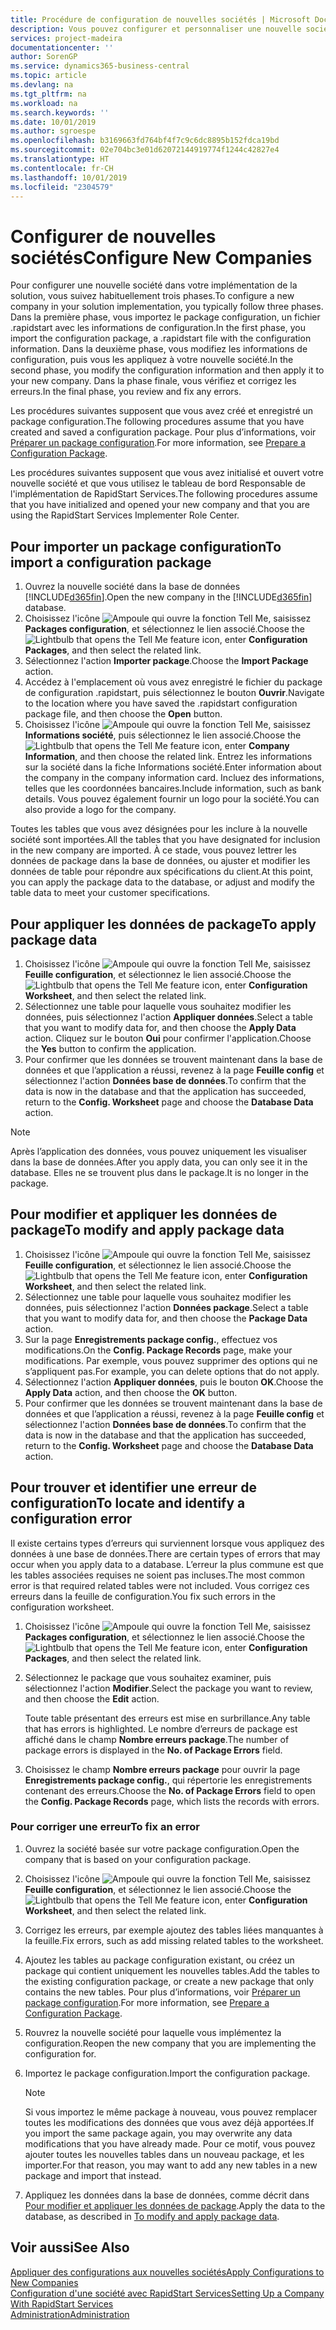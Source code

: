 ```yaml
---
title: Procédure de configuration de nouvelles sociétés | Microsoft Docs
description: Vous pouvez configurer et personnaliser une nouvelle société que vous avez créée. Pour détailler votre implémentation, vous procédez en trois phases pour terminer votre configuration.
services: project-madeira
documentationcenter: ''
author: SorenGP
ms.service: dynamics365-business-central
ms.topic: article
ms.devlang: na
ms.tgt_pltfrm: na
ms.workload: na
ms.search.keywords: ''
ms.date: 10/01/2019
ms.author: sgroespe
ms.openlocfilehash: b3169663fd764bf4f7c9c6dc8895b152fdca19bd
ms.sourcegitcommit: 02e704bc3e01d62072144919774f1244c42827e4
ms.translationtype: HT
ms.contentlocale: fr-CH
ms.lasthandoff: 10/01/2019
ms.locfileid: "2304579"
---
```

# <a name="configure-new-companies"></a><span data-ttu-id="6830f-104">Configurer de nouvelles sociétés</span><span class="sxs-lookup"><span data-stu-id="6830f-104">Configure New Companies</span></span>
<span data-ttu-id="6830f-105">Pour configurer une nouvelle société dans votre implémentation de la solution, vous suivez habituellement trois phases.</span><span class="sxs-lookup"><span data-stu-id="6830f-105">To configure a new company in your solution implementation, you typically follow three phases.</span></span> <span data-ttu-id="6830f-106">Dans la première phase, vous importez le package configuration, un fichier .rapidstart avec les informations de configuration.</span><span class="sxs-lookup"><span data-stu-id="6830f-106">In the first phase, you import the configuration package, a .rapidstart file with the configuration information.</span></span> <span data-ttu-id="6830f-107">Dans la deuxième phase, vous modifiez les informations de configuration, puis vous les appliquez à votre nouvelle société.</span><span class="sxs-lookup"><span data-stu-id="6830f-107">In the second phase, you modify the configuration information and then apply it to your new company.</span></span> <span data-ttu-id="6830f-108">Dans la phase finale, vous vérifiez et corrigez les erreurs.</span><span class="sxs-lookup"><span data-stu-id="6830f-108">In the final phase, you review and fix any errors.</span></span>  

<span data-ttu-id="6830f-109">Les procédures suivantes supposent que vous avez créé et enregistré un package configuration.</span><span class="sxs-lookup"><span data-stu-id="6830f-109">The following procedures assume that you have created and saved a configuration package.</span></span> <span data-ttu-id="6830f-110">Pour plus d’informations, voir [Préparer un package configuration](admin-how-to-prepare-a-configuration-package.md).</span><span class="sxs-lookup"><span data-stu-id="6830f-110">For more information, see [Prepare a Configuration Package](admin-how-to-prepare-a-configuration-package.md).</span></span>  

<span data-ttu-id="6830f-111">Les procédures suivantes supposent que vous avez initialisé et ouvert votre nouvelle société et que vous utilisez le tableau de bord Responsable de l'implémentation de RapidStart Services.</span><span class="sxs-lookup"><span data-stu-id="6830f-111">The following procedures assume that you have initialized and opened your new company and that you are using the RapidStart Services Implementer Role Center.</span></span>

## <a name="to-import-a-configuration-package"></a><span data-ttu-id="6830f-112">Pour importer un package configuration</span><span class="sxs-lookup"><span data-stu-id="6830f-112">To import a configuration package</span></span>  
1. <span data-ttu-id="6830f-113">Ouvrez la nouvelle société dans la base de données [!INCLUDE[d365fin](includes/d365fin_md.md)].</span><span class="sxs-lookup"><span data-stu-id="6830f-113">Open the new company in the [!INCLUDE[d365fin](includes/d365fin_md.md)] database.</span></span>  
2. <span data-ttu-id="6830f-114">Choisissez l'icône ![Ampoule qui ouvre la fonction Tell Me](media/ui-search/search_small.png "Dites-moi ce que vous voulez faire"), saisissez **Packages configuration**, et sélectionnez le lien associé.</span><span class="sxs-lookup"><span data-stu-id="6830f-114">Choose the ![Lightbulb that opens the Tell Me feature](media/ui-search/search_small.png "Tell me what you want to do") icon, enter **Configuration Packages**, and then select the related link.</span></span>  
3. <span data-ttu-id="6830f-115">Sélectionnez l'action **Importer package**.</span><span class="sxs-lookup"><span data-stu-id="6830f-115">Choose the **Import Package** action.</span></span>  
4. <span data-ttu-id="6830f-116">Accédez à l'emplacement où vous avez enregistré le fichier du package de configuration .rapidstart, puis sélectionnez le bouton **Ouvrir**.</span><span class="sxs-lookup"><span data-stu-id="6830f-116">Navigate to the location where you have saved the .rapidstart configuration package file, and then choose the **Open** button.</span></span>  
5. <span data-ttu-id="6830f-117">Choisissez l'icône ![Ampoule qui ouvre la fonction Tell Me](media/ui-search/search_small.png "Dites-moi ce que vous voulez faire"), saisissez **Informations société**, puis sélectionnez le lien associé.</span><span class="sxs-lookup"><span data-stu-id="6830f-117">Choose the ![Lightbulb that opens the Tell Me feature](media/ui-search/search_small.png "Tell me what you want to do") icon, enter **Company Information**, and then choose the related link.</span></span> <span data-ttu-id="6830f-118">Entrez les informations sur la société dans la fiche Informations société.</span><span class="sxs-lookup"><span data-stu-id="6830f-118">Enter information about the company in the company information card.</span></span> <span data-ttu-id="6830f-119">Incluez des informations, telles que les coordonnées bancaires.</span><span class="sxs-lookup"><span data-stu-id="6830f-119">Include information, such as bank details.</span></span> <span data-ttu-id="6830f-120">Vous pouvez également fournir un logo pour la société.</span><span class="sxs-lookup"><span data-stu-id="6830f-120">You can also provide a logo for the company.</span></span>  

<span data-ttu-id="6830f-121">Toutes les tables que vous avez désignées pour les inclure à la nouvelle société sont importées.</span><span class="sxs-lookup"><span data-stu-id="6830f-121">All the tables that you have designated for inclusion in the new company are imported.</span></span> <span data-ttu-id="6830f-122">À ce stade, vous pouvez lettrer les données de package dans la base de données, ou ajuster et modifier les données de table pour répondre aux spécifications du client.</span><span class="sxs-lookup"><span data-stu-id="6830f-122">At this point, you can apply the package data to the database, or adjust and modify the table data to meet your customer specifications.</span></span>  

## <a name="to-apply-package-data"></a><span data-ttu-id="6830f-123">Pour appliquer les données de package</span><span class="sxs-lookup"><span data-stu-id="6830f-123">To apply package data</span></span>  
1. <span data-ttu-id="6830f-124">Choisissez l'icône ![Ampoule qui ouvre la fonction Tell Me](media/ui-search/search_small.png "Dites-moi ce que vous voulez faire"), saisissez **Feuille configuration**, et sélectionnez le lien associé.</span><span class="sxs-lookup"><span data-stu-id="6830f-124">Choose the ![Lightbulb that opens the Tell Me feature](media/ui-search/search_small.png "Tell me what you want to do") icon, enter **Configuration Worksheet**, and then select the related link.</span></span>  
2. <span data-ttu-id="6830f-125">Sélectionnez une table pour laquelle vous souhaitez modifier les données, puis sélectionnez l'action **Appliquer données**.</span><span class="sxs-lookup"><span data-stu-id="6830f-125">Select a table that you want to modify data for, and then choose the **Apply Data** action.</span></span> <span data-ttu-id="6830f-126">Cliquez sur le bouton **Oui** pour confirmer l'application.</span><span class="sxs-lookup"><span data-stu-id="6830f-126">Choose the **Yes** button to confirm the application.</span></span>
3. <span data-ttu-id="6830f-127">Pour confirmer que les données se trouvent maintenant dans la base de données et que l’application a réussi, revenez à la page **Feuille config** et sélectionnez l'action **Données base de données**.</span><span class="sxs-lookup"><span data-stu-id="6830f-127">To confirm that the data is now in the database and that the application has succeeded, return to the **Config. Worksheet** page and choose the **Database Data** action.</span></span>  

> [!NOTE]  
>  <span data-ttu-id="6830f-128">Après l’application des données, vous pouvez uniquement les visualiser dans la base de données.</span><span class="sxs-lookup"><span data-stu-id="6830f-128">After you apply data, you can only see it in the database.</span></span> <span data-ttu-id="6830f-129">Elles ne se trouvent plus dans le package.</span><span class="sxs-lookup"><span data-stu-id="6830f-129">It is no longer in the package.</span></span>  

## <a name="to-modify-and-apply-package-data"></a><span data-ttu-id="6830f-130">Pour modifier et appliquer les données de package</span><span class="sxs-lookup"><span data-stu-id="6830f-130">To modify and apply package data</span></span>  
1. <span data-ttu-id="6830f-131">Choisissez l'icône ![Ampoule qui ouvre la fonction Tell Me](media/ui-search/search_small.png "Dites-moi ce que vous voulez faire"), saisissez **Feuille configuration**, et sélectionnez le lien associé.</span><span class="sxs-lookup"><span data-stu-id="6830f-131">Choose the ![Lightbulb that opens the Tell Me feature](media/ui-search/search_small.png "Tell me what you want to do") icon, enter **Configuration Worksheet**, and then select the related link.</span></span>  
2. <span data-ttu-id="6830f-132">Sélectionnez une table pour laquelle vous souhaitez modifier les données, puis sélectionnez l'action **Données package**.</span><span class="sxs-lookup"><span data-stu-id="6830f-132">Select a table that you want to modify data for, and then choose the **Package Data** action.</span></span>  
3. <span data-ttu-id="6830f-133">Sur la page **Enregistrements package config.**, effectuez vos modifications.</span><span class="sxs-lookup"><span data-stu-id="6830f-133">On the **Config. Package Records** page, make your modifications.</span></span> <span data-ttu-id="6830f-134">Par exemple, vous pouvez supprimer des options qui ne s’appliquent pas.</span><span class="sxs-lookup"><span data-stu-id="6830f-134">For example, you can delete options that do not apply.</span></span>  
4. <span data-ttu-id="6830f-135">Sélectionnez l'action **Appliquer données**, puis le bouton **OK**.</span><span class="sxs-lookup"><span data-stu-id="6830f-135">Choose the **Apply Data** action, and then choose the **OK** button.</span></span>  
5. <span data-ttu-id="6830f-136">Pour confirmer que les données se trouvent maintenant dans la base de données et que l’application a réussi, revenez à la page **Feuille config** et sélectionnez l'action **Données base de données**.</span><span class="sxs-lookup"><span data-stu-id="6830f-136">To confirm that the data is now in the database and that the application has succeeded, return to the **Config. Worksheet** page and choose the **Database Data** action.</span></span>  

## <a name="to-locate-and-identify-a-configuration-error"></a><span data-ttu-id="6830f-137">Pour trouver et identifier une erreur de configuration</span><span class="sxs-lookup"><span data-stu-id="6830f-137">To locate and identify a configuration error</span></span>  
<span data-ttu-id="6830f-138">Il existe certains types d’erreurs qui surviennent lorsque vous appliquez des données à une base de données.</span><span class="sxs-lookup"><span data-stu-id="6830f-138">There are certain types of errors that may occur when you apply data to a database.</span></span> <span data-ttu-id="6830f-139">L’erreur la plus commune est que les tables associées requises ne soient pas incluses.</span><span class="sxs-lookup"><span data-stu-id="6830f-139">The most common error is that required related tables were not included.</span></span> <span data-ttu-id="6830f-140">Vous corrigez ces erreurs dans la feuille de configuration.</span><span class="sxs-lookup"><span data-stu-id="6830f-140">You fix such errors in the configuration worksheet.</span></span>

1. <span data-ttu-id="6830f-141">Choisissez l'icône ![Ampoule qui ouvre la fonction Tell Me](media/ui-search/search_small.png "Dites-moi ce que vous voulez faire"), saisissez **Packages configuration**, et sélectionnez le lien associé.</span><span class="sxs-lookup"><span data-stu-id="6830f-141">Choose the ![Lightbulb that opens the Tell Me feature](media/ui-search/search_small.png "Tell me what you want to do") icon, enter **Configuration Packages**, and then select the related link.</span></span>  
2. <span data-ttu-id="6830f-142">Sélectionnez le package que vous souhaitez examiner, puis sélectionnez l'action **Modifier**.</span><span class="sxs-lookup"><span data-stu-id="6830f-142">Select the package you want to review, and then choose the **Edit** action.</span></span>  

    <span data-ttu-id="6830f-143">Toute table présentant des erreurs est mise en surbrillance.</span><span class="sxs-lookup"><span data-stu-id="6830f-143">Any table that has errors is highlighted.</span></span> <span data-ttu-id="6830f-144">Le nombre d’erreurs de package est affiché dans le champ **Nombre erreurs package**.</span><span class="sxs-lookup"><span data-stu-id="6830f-144">The number of package errors is displayed in the **No. of Package Errors** field.</span></span>  

3. <span data-ttu-id="6830f-145">Choisissez le champ **Nombre erreurs package** pour ouvrir la page **Enregistrements package config.**, qui répertorie les enregistrements contenant des erreurs.</span><span class="sxs-lookup"><span data-stu-id="6830f-145">Choose the **No. of Package Errors** field to open the **Config. Package Records** page, which lists the records with errors.</span></span>  

### <a name="to-fix-an-error"></a><span data-ttu-id="6830f-146">Pour corriger une erreur</span><span class="sxs-lookup"><span data-stu-id="6830f-146">To fix an error</span></span>  
1. <span data-ttu-id="6830f-147">Ouvrez la société basée sur votre package configuration.</span><span class="sxs-lookup"><span data-stu-id="6830f-147">Open the company that is based on your configuration package.</span></span>  
2. <span data-ttu-id="6830f-148">Choisissez l'icône ![Ampoule qui ouvre la fonction Tell Me](media/ui-search/search_small.png "Dites-moi ce que vous voulez faire"), saisissez **Feuille configuration**, et sélectionnez le lien associé.</span><span class="sxs-lookup"><span data-stu-id="6830f-148">Choose the ![Lightbulb that opens the Tell Me feature](media/ui-search/search_small.png "Tell me what you want to do") icon, enter **Configuration Worksheet**, and then select the related link.</span></span>  
3. <span data-ttu-id="6830f-149">Corrigez les erreurs, par exemple ajoutez des tables liées manquantes à la feuille.</span><span class="sxs-lookup"><span data-stu-id="6830f-149">Fix errors, such as add missing related tables to the worksheet.</span></span>  
4. <span data-ttu-id="6830f-150">Ajoutez les tables au package configuration existant, ou créez un package qui contient uniquement les nouvelles tables.</span><span class="sxs-lookup"><span data-stu-id="6830f-150">Add the tables to the existing configuration package, or create a new package that only contains the new tables.</span></span> <span data-ttu-id="6830f-151">Pour plus d’informations, voir [Préparer un package configuration](admin-how-to-prepare-a-configuration-package.md).</span><span class="sxs-lookup"><span data-stu-id="6830f-151">For more information, see [Prepare a Configuration Package](admin-how-to-prepare-a-configuration-package.md).</span></span>  
5. <span data-ttu-id="6830f-152">Rouvrez la nouvelle société pour laquelle vous implémentez la configuration.</span><span class="sxs-lookup"><span data-stu-id="6830f-152">Reopen the new company that you are implementing the configuration for.</span></span>  
6. <span data-ttu-id="6830f-153">Importez le package configuration.</span><span class="sxs-lookup"><span data-stu-id="6830f-153">Import the configuration package.</span></span>  

    > [!NOTE]  
    >  <span data-ttu-id="6830f-154">Si vous importez le même package à nouveau, vous pouvez remplacer toutes les modifications des données que vous avez déjà apportées.</span><span class="sxs-lookup"><span data-stu-id="6830f-154">If you import the same package again, you may overwrite any data modifications that you have already made.</span></span> <span data-ttu-id="6830f-155">Pour ce motif, vous pouvez ajouter toutes les nouvelles tables dans un nouveau package, et les importer.</span><span class="sxs-lookup"><span data-stu-id="6830f-155">For that reason, you may want to add any new tables in a new package and import that instead.</span></span>  

7. <span data-ttu-id="6830f-156">Appliquez les données dans la base de données, comme décrit dans [Pour modifier et appliquer les données de package](admin-how-to-configure-new-companies.md#to-modify-and-apply-package-data).</span><span class="sxs-lookup"><span data-stu-id="6830f-156">Apply the data to the database, as described in [To modify and apply package data](admin-how-to-configure-new-companies.md#to-modify-and-apply-package-data).</span></span>

## <a name="see-also"></a><span data-ttu-id="6830f-157">Voir aussi</span><span class="sxs-lookup"><span data-stu-id="6830f-157">See Also</span></span>  
[<span data-ttu-id="6830f-158">Appliquer des configurations aux nouvelles sociétés</span><span class="sxs-lookup"><span data-stu-id="6830f-158">Apply Configurations to New Companies</span></span>](admin-apply-configuration-to-new-companies.md)  
[<span data-ttu-id="6830f-159">Configuration d'une société avec RapidStart Services</span><span class="sxs-lookup"><span data-stu-id="6830f-159">Setting Up a Company With RapidStart Services</span></span>](admin-set-up-a-company-with-rapidstart.md)  
[<span data-ttu-id="6830f-160">Administration</span><span class="sxs-lookup"><span data-stu-id="6830f-160">Administration</span></span>](admin-setup-and-administration.md)
